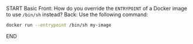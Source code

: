 START
Basic
Front:
How do you override the `ENTRYPOINT` of a Docker image to use `/bin/sh` instead?
Back: 
Use the following command:
```sh
docker run --entrypoint /bin/sh my-image
```
<!--ID: 1745299611383-->
END
